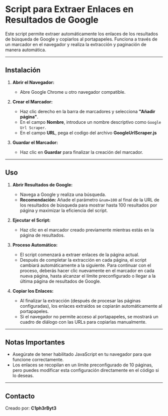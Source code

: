 
# Script para Extraer Enlaces en Resultados de Google

Este script permite extraer automáticamente los enlaces de los resultados de búsqueda de Google y copiarlos al portapapeles. Funciona a través de un marcador en el navegador y realiza la extracción y paginación de manera automática.

---

## **Instalación**

1. **Abrir el Navegador:**
   - Abre Google Chrome u otro navegador compatible.

2. **Crear el Marcador:**
   - Haz clic derecho en la barra de marcadores y selecciona **"Añadir página"**.
   - En el campo **Nombre**, introduce un nombre descriptivo como `Google Url Scraper`.
   - En el campo **URL**, pega el codigo del archivo **GoogleUrlScraper.js**

3. **Guardar el Marcador:**
   - Haz clic en **Guardar** para finalizar la creación del marcador.

---

## **Uso**

1. **Abrir Resultados de Google:**
   - Navega a Google y realiza una búsqueda.
   - **Recomendación:** Añade el parámetro `&num=100` al final de la URL de los resultados de búsqueda para mostrar hasta 100 resultados por página y maximizar la eficiencia del script.

2. **Ejecutar el Script:**
   - Haz clic en el marcador creado previamente mientras estás en la página de resultados.

3. **Proceso Automático:**
   - El script comenzará a extraer enlaces de la página actual.
   - Después de completar la extracción en cada página, el script cambiará automáticamente a la siguiente. Para continuar con el proceso, deberás hacer clic nuevamente en el marcador en cada nueva página, hasta alcanzar el límite preconfigurado o llegar a la última página de resultados de Google.

4. **Copiar los Enlaces:**
   - Al finalizar la extracción (después de procesar las páginas configuradas), los enlaces extraídos se copiarán automáticamente al portapapeles.
   - Si el navegador no permite acceso al portapapeles, se mostrará un cuadro de diálogo con las URLs para copiarlas manualmente.

---

## **Notas Importantes**

- Asegúrate de tener habilitado JavaScript en tu navegador para que funcione correctamente.
- Los enlaces se recopilan en un límite preconfigurado de 10 páginas, pero puedes modificar esta configuración directamente en el código si lo deseas.

---

## Contacto

Creado por: **C1ph3rByt3**

